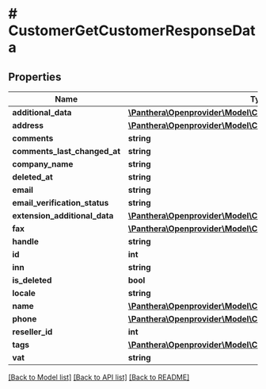 # # CustomerGetCustomerResponseData

## Properties

Name | Type | Description | Notes
------------ | ------------- | ------------- | -------------
**additional_data** | [**\Panthera\Openprovider\Model\CustomerCustomerAdditionalData**](CustomerCustomerAdditionalData.md) |  | [optional]
**address** | [**\Panthera\Openprovider\Model\ContactAddress**](ContactAddress.md) |  | [optional]
**comments** | **string** |  | [optional]
**comments_last_changed_at** | **string** |  | [optional]
**company_name** | **string** |  | [optional]
**deleted_at** | **string** |  | [optional]
**email** | **string** |  | [optional]
**email_verification_status** | **string** |  | [optional]
**extension_additional_data** | [**\Panthera\Openprovider\Model\CustomerExtensionAdditionalData[]**](CustomerExtensionAdditionalData.md) |  | [optional]
**fax** | [**\Panthera\Openprovider\Model\CustomerFax**](CustomerFax.md) |  | [optional]
**handle** | **string** |  | [optional]
**id** | **int** |  | [optional]
**inn** | **string** |  | [optional]
**is_deleted** | **bool** |  | [optional]
**locale** | **string** |  | [optional]
**name** | [**\Panthera\Openprovider\Model\ContactName**](ContactName.md) |  | [optional]
**phone** | [**\Panthera\Openprovider\Model\ContactPhone**](ContactPhone.md) |  | [optional]
**reseller_id** | **int** |  | [optional]
**tags** | [**\Panthera\Openprovider\Model\CustomerTags[]**](CustomerTags.md) |  | [optional]
**vat** | **string** |  | [optional]

[[Back to Model list]](../../README.md#models) [[Back to API list]](../../README.md#endpoints) [[Back to README]](../../README.md)
